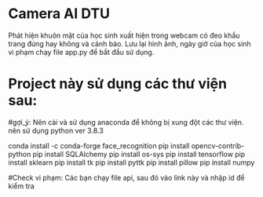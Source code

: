 # Camera AI DTU
Phát hiện khuôn mặt của học sinh xuất hiện trong webcam có đeo khẩu trang đúng hay không và cảnh báo.
Lưu lại hình ảnh, ngày giờ của học sinh vi phạm
chạy file app.py để bắt đầu sử dụng.



# Project này sử dụng các thư viện sau:
#gợi_ý: Nên cài và sử dụng anaconda để không bị xung đột các thư viện. 
nên sử dụng python ver 3.8.3 

conda install -c conda-forge face_recognition
pip install opencv-contrib-python
pip install SQLAlchemy
pip install os-sys
pip install tensorflow
pip install sklearn
pip install tk
pip install pyttk
pip install pillow
pip install numpy

#Check vi phạm: Các bạn chạy file api, sau đó vào link này và nhập id để kiểm tra